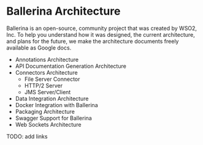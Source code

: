 # Ballerina Architecture

Ballerina is an open-source, community project that was created by WSO2, Inc. To help you understand how it was designed, the current architecture, and plans for the future, we make the architecture documents freely available as Google docs. 

* Annotations Architecture
* API Documentation Generation Architecture
* Connectors Architecture
  * File Server Connector
  * HTTP/2 Server
  * JMS Server/Client
* Data Integration Architecture
* Docker Integration with Ballerina
* Packaging Architecture
* Swagger Support for Ballerina
* Web Sockets Architecture

TODO: add links
